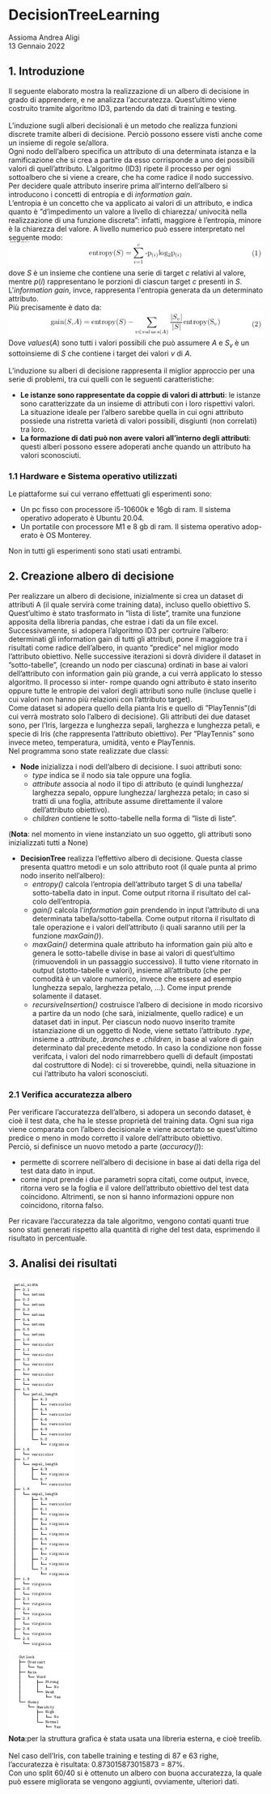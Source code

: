 # DecisionTreeLearning
Assioma Andrea Aligi\
13 Gennaio 2022
## 1. Introduzione
Il seguente elaborato mostra la realizzazione di un albero di decisione in grado
di apprendere, e ne analizza l’accuratezza. Quest’ultimo viene costruito tramite
algoritmo ID3, partendo da dati di training e testing.\
\
L’induzione sugli alberi decisionali è un metodo che realizza funzioni discrete
tramite alberi di decisione. Perciò possono essere visti anche come un insieme
di regole se/allora.\
Ogni nodo dell’albero specifica un attributo di una determinata istanza e la
ramificazione che si crea a partire da esso corrisponde a uno dei possibili valori
di quell’attributo. L’algoritmo (ID3) ripete il processo per ogni sottoalbero che
si viene a creare, che ha come radice il nodo successivo.
Per decidere quale attributo inserire prima all’interno dell’albero si introducono
i concetti di entropia e di _information gain_.\
L’entropia è un concetto che va applicato ai valori di un attributo, e indica
quanto è ”d’impedimento un valore a livello di chiarezza/ univocità nella realizzazione di una funzione discreta”: infatti, maggiore è l’entropia, minore è
la chiarezza del valore. A livello numerico può essere interpretato nel seguente
modo:\
![Alt text](image-2.png)\
dove $S$ è  un insieme che contiene una serie di target $c$ relativi al valore, mentre $p(i)$ rappresentano le porzioni di ciascun target $c$ presenti in $S$.\
L'_information gain_, invce, rappresenta l'entropia generata da un determinato attributo.\
Più precisamente è dato da:\
![Alt text](image-3.png)\
Dove $values(A)$ sono tutti i valori possibili che può assumere $A$ e $S_v$ è un sottoinsieme di $S$ che contiene i target dei valori $v$ di $A$.\
\
L’induzione su alberi di decisione rappresenta il miglior approccio per una serie
di problemi, tra cui quelli con le seguenti caratteristiche:
* **Le istanze sono rappresentate da coppie di valori di attrbuti**: le
istanze sono caratterizzate da un insieme di attributi con i loro rispettivi
valori. La situazione ideale per l’albero sarebbe quella in cui ogni attributo
possiede una ristretta varietà di valori possibili, disgiunti (non correlati)
tra loro.
* **La formazione di dati può non avere valori all’interno degli attributi**: questi alberi possono essere adoperati anche quando un attributo
ha valori sconosciuti.
### 1.1 Hardware e Sistema operativo utilizzati
Le piattaforme sui cui verrano effettuati gli esperimenti sono:
* Un pc fisso con processore i5-10600k e 16gb di ram. Il sistema operativo
adoperato è Ubuntu 20.04.
* Un portatile con processore M1 e 8 gb di ram. Il sistema operativo adop-
erato è OS Monterey.
<!---->
Non in tutti gli esperimenti sono stati usati entrambi.
## 2. Creazione albero di decisione
Per realizzare un albero di decisione, inizialmente si crea un dataset di attributi
A (il quale servirà come training data), incluso quello obiettivo S. Quest’ultimo
è stato trasformato in ”lista di liste”, tramite una funzione apposita della libreria pandas, che estrae i dati da un file excel.\
Successivamente, si adopera l’algoritmo ID3 per cortruire l’albero: determinati
gli information gain di tutti gli attributi, pone il maggiore tra i risultati come
radice dell’albero, in quanto ”predice” nel miglior modo l’attributo obiettivo.
Nelle successive iterazioni si dovrà dividere il dataset in ”sotto-tabelle”, (creando
un nodo per ciascuna) ordinati in base ai valori dell’attributo con information
gain più grande, a cui verrà applicato lo stesso algoritmo. Il processo si inter-
rompe quando ogni attributo è stato inserito oppure tutte le entropie dei valori
degli attributi sono nulle (incluse quelle i cui valori non hanno più relazioni con
l’attributo target).\
Come dataset si adopera quello della pianta Iris e quello di ”PlayTennis”(di cui
verrà mostrato solo l’albero di decisione). Gli attributi dei due dataset sono, per
l’Iris, largezza e lunghezza sepali, larghezza e lunghezza petali, e specie di Iris
(che rappresenta l’attributo obiettivo). Per ”PlayTennis” sono invece meteo,
temperatura, umidità, vento e PlayTennis.\
Nel programma sono state realizzate due classi:
* __Node__ inizializza i nodi dell’albero di decisione. I suoi attributi sono:
    * _type_ indica se il nodo sia tale oppure una foglia.
    * _attribute_ associa al nodo il tipo di attributo (e quindi lunghezza/
larghezza sepalo, oppure lunghezza/ larghezza petalo; in caso si tratti
di una foglia, attribute assume direttamente il valore dell’attributo
obiettivo).
    * _children_ contiene le sotto-tabelle nella forma di ”liste di liste”.
<!---->
(__Nota__: nel momento in viene instanziato un suo oggetto, gli attributi sono
inizializzati tutti a None)
* __DecisionTree__ realizza l’effettivo albero di decisione. Questa classe presenta quattro metodi e un solo attributo root (il quale punta al primo
nodo inserito nell’albero):
    * _entropy()_ calcola l’entropia dell’attributo target S di una tabella/
sotto-tabella dato in input. Come output ritorna il risultato del cal-
colo dell’entropia.
    * _gain()_ calcola l’_information gain_ prendendo in input l’attributo
di una determinata tabella/sotto-tabella. Come output ritorna il
risultato di tale operazione e i valori dell’attributo (i quali saranno
utili per la funzione _maxGain()_).
    * _maxGain()_ determina quale attributo ha information gain più alto
e genera le sotto-tabelle divise in base ai valori di quest’ultimo (rimuovendoli in un passaggio successivo). Il tutto viene ritornato in output
(stotto-tabelle e valori), insieme all’attributo (che per comodità è
un valore numerico, invece che essere ad esempio lunghezza sepalo,
larghezza petalo, ...). Come input prende solamente il dataset.
    * _recursiveInsertion()_ costruisce l’albero di decisione in modo ricorsivo a partire da un nodo (che sarà, inizialmente, quello radice)
e un dataset dati in input. Per ciascun nodo nuovo inserito tramite
istanziazione di un oggetto di Node, viene settato l’attributo _.type_,
insieme a _.attribute_, _.branches_ e _.children_, in base al valore
di gain determinato dal precedente metodo. In caso la condizione
non fosse verifcata, i valori del nodo rimarrebbero quelli di default
(impostati dal costruttore di Node): ci si troverebbe, quindi, nella
situazione in cui l’attributo ha valori sconosciuti.
### 2.1 Verifica accuratezza albero
Per verificare l’accuratezza dell’albero, si adopera un secondo dataset, è cioè
il test data, che ha le stesse proprietà del training data. Ogni sua riga viene
comparata con l’albero decisionale e viene accertato se quest’ultimo predice o
meno in modo corretto il valore dell’attributo obiettivo.\
Perciò, si definisce un nuovo metodo a parte (_accuracy()_):
* permette di scorrere nell’albero di decisione in base ai dati della riga del
test data dato in input.
* come input prende i due parametri sopra citati, come output, invece, ritorna vero se la foglia e il valore dell’attributo obiettivo del test data coincidono. Altrimenti, se non si hanno informazioni oppure non coincidono,
ritorna falso.
<!---->
Per ricavare l’accuratezza da tale algoritmo, vengono contati quanti true sono
stati generati rispetto alla quantità di righe del test data, esprimendo il risultato
in percentuale.
## 3. Analisi dei risultati
![Alt text](image.png)\
![Alt text](image-1.png)\
**Nota**:per la struttura grafica è stata usata una libreria esterna, e cioè treelib.\
\
Nel caso dell’Iris, con tabelle training e testing di 87 e 63 righe, l’accuratezza
è risultata: 0.873015873015873 = 87%.\
Con uno split 60/40 si è ottenuto un albero con buona accuratezza, la quale può
essere migliorata se vengono aggiunti, ovviamente, ulteriori dati.
